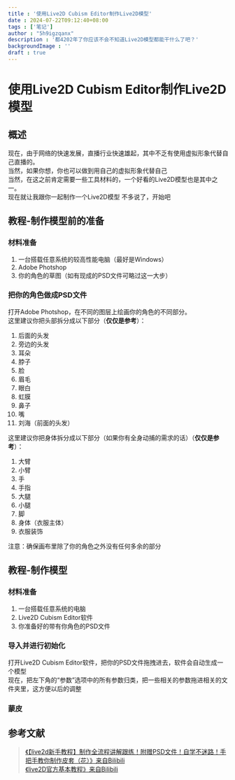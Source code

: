 ```yaml
---
title : '使用Live2D Cubism Editor制作Live2D模型'
date : 2024-07-22T09:12:40+08:00
tags : ['笔记']
author : "5h9igzqanx"
description : '都4202年了你应该不会不知道Live2D模型都能干什么了吧？'
backgroundImage : ''
draft : true
---
```


# 使用Live2D Cubism Editor制作Live2D模型

## 概述

现在，由于网络的快速发展，直播行业快速雄起，其中不乏有使用虚拟形象代替自己直播的。  
当然，如果你想，你也可以做到用自己的虚拟形象代替自己  
当然，在这之前肯定需要一些工具材料的，一个好看的Live2D模型也是其中之一。  
现在就让我跟你一起制作一个Live2D模型
不多说了，开始吧  

## 教程-制作模型前的准备

### 材料准备

1. 一台搭载任意系统的较高性能电脑（最好是Windows）
2. Adobe Photshop
3. 你的角色的草图（如有现成的PSD文件可略过这一大步）

### 把你的角色做成PSD文件

打开Adobe Photshop，在不同的图层上绘画你的角色的不同部分。  
这里建议你把头部拆分成以下部分（**仅仅是参考**）：  

1. 后面的头发  
2. 旁边的头发  
3. 耳朵  
4. 脖子  
5. 脸  
6. 眉毛  
7. 眼白  
8. 虹膜  
9. 鼻子  
10. 嘴  
11. 刘海（前面的头发）  

这里建议你把身体拆分成以下部分（如果你有全身动捕的需求的话）（**仅仅是参考**）：  

1. 大臂  
2. 小臂  
3. 手  
4. 手指  
5. 大腿  
6. 小腿  
7. 脚  
8. 身体（衣服主体）  
9. 衣服装饰  

注意：确保画布里除了你的角色之外没有任何多余的部分

## 教程-制作模型

### 材料准备

1. 一台搭载任意系统的电脑
2. Live2D Cubism Editor软件
3. 你准备好的带有你角色的PSD文件

### 导入并进行初始化

打开Live2D Cubism Editor软件，把你的PSD文件拖拽进去，软件会自动生成一个模型  
现在，把左下角的“参数”选项中的所有参数归类，把一些相关的参数拖进相关的文件夹里，这方便以后的调整

### 蒙皮

## 参考文献

> [《【live2d新手教程】制作全流程讲解跟练！附赠PSD文件！自学不迷路！手把手教你制作皮套（花）》来自Bilibili](https://www.bilibili.com/video/BV1xz421S7Kj/)  
> [《live2D官方基本教程》来自Bilibili](https://www.bilibili.com/video/BV1JE411Y7Te/)  
